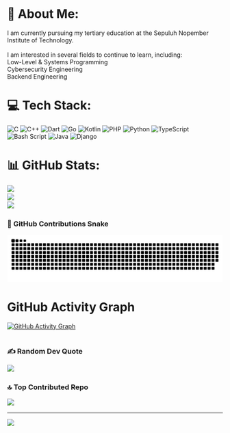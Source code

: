 # 💫 About Me:
 I am currently pursuing my tertiary education at the Sepuluh Nopember Institute of Technology.<br><br>I am interested in several fields to continue to learn, including:<br>Low-Level & Systems Programming<br>Cybersecurity Engineering<br>Backend Engineering<br>


 # 💻 Tech Stack:
 ![C](https://img.shields.io/badge/c-%2300599C.svg?style=for-the-badge&logo=c&logoColor=white) ![C++](https://img.shields.io/badge/c++-%2300599C.svg?style=for-the-badge&logo=c%2B%2B&logoColor=white) ![Dart](https://img.shields.io/badge/dart-%230175C2.svg?style=for-the-badge&logo=dart&logoColor=white) ![Go](https://img.shields.io/badge/go-%2300ADD8.svg?style=for-the-badge&logo=go&logoColor=white) ![Kotlin](https://img.shields.io/badge/kotlin-%237F52FF.svg?style=for-the-badge&logo=kotlin&logoColor=white) ![PHP](https://img.shields.io/badge/php-%23777BB4.svg?style=for-the-badge&logo=php&logoColor=white) ![Python](https://img.shields.io/badge/python-3670A0?style=for-the-badge&logo=python&logoColor=ffdd54) ![TypeScript](https://img.shields.io/badge/typescript-%23007ACC.svg?style=for-the-badge&logo=typescript&logoColor=white) ![Bash Script](https://img.shields.io/badge/bash_script-%23121011.svg?style=for-the-badge&logo=gnu-bash&logoColor=white) ![Java](https://img.shields.io/badge/java-%23ED8B00.svg?style=for-the-badge&logo=openjdk&logoColor=white) ![Django](https://img.shields.io/badge/django-%23092E20.svg?style=for-the-badge&logo=django&logoColor=white)
 # 📊 GitHub Stats:
 ![](https://github-readme-stats.vercel.app/api?username=AtokTajuddin&theme=dark&hide_border=false&include_all_commits=true&count_private=false)<br/>
 ![](https://nirzak-streak-stats.vercel.app/?user=AtokTajuddin&theme=dark&hide_border=false)<br/>
 ![](https://github-readme-stats.vercel.app/api/top-langs/?username=AtokTajuddin&theme=dark&hide_border=false&include_all_commits=true&count_private=false&layout=compact)
 
 ### 🐍 GitHub Contributions Snake
 ![GitHub Snake Animation](https://raw.githubusercontent.com/AtokTajuddin/AtokTajuddin/output/github-snake.svg)
 
 
 
 # GitHub Activity Graph
 [![GitHub Activity Graph](https://github-readme-activity-graph.vercel.app/graph?username=AtokTajuddin&theme=react-dark&area=true&hide_border=true&custom_title=Contribution%20Graph&line=61DAFB&bg_color=00000000&redirect=true)](https://github.com/AtokTajuddin)
 #
 
 
 ### ✍️ Random Dev Quote
 ![](https://quotes-github-readme.vercel.app/api?type=horizontal&theme=radical)
 
 ### 🔝 Top Contributed Repo
 ![](https://github-contributor-stats.vercel.app/api?username=AtokTajuddin&limit=5&theme=dark&combine_all_yearly_contributions=true)
 
 ---
 [![](https://visitcount.itsvg.in/api?id=AtokTajuddin&icon=0&color=0)](https://visitcount.itsvg.in)
 
 <!-- Proudly created with GPRM ( https://gprm.itsvg.in ) -->
